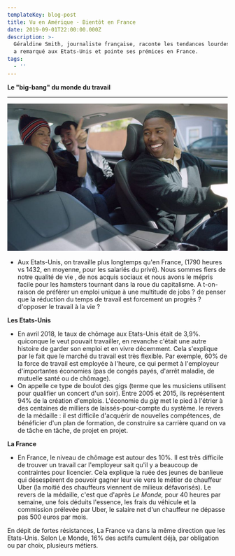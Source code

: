 ```yaml
---
templateKey: blog-post
title: Vu en Amérique - Bientôt en France
date: 2019-09-01T22:00:00.000Z
description: >-
  Géraldine Smith, journaliste française, raconte les tendances lourdes qu'elle
  a remarqué aux Etats-Unis et pointe ses prémices en France.
tags:
  - ''
---
```

**Le "big-bang" du monde du travail**

- - -

![](/static/img/uber-chauffeur.jpg)



* Aux Etats-Unis, on travaille plus longtemps qu'en France, (1790 heures vs 1432, en moyenne, pour les salariés du privé). Nous sommes fiers de notre qualité de vie , de nos acquis sociaux et nous avons le mépris facile pour les hamsters tournant dans la roue du capitalisme. A t-on-raison de préférer un emploi unique à une multitude de jobs ? de penser que la réduction du temps de travail est forcement un progrès ? d'opposer le travail à la vie ?

**Les Etats-Unis**

* En avril 2018, le taux de chômage aux Etats-Unis était de 3,9%. quiconque le veut pouvait travailler, en revanche c'était une autre histoire de garder son emploi et en vivre décemment. Cela s'explique par le fait que le marché du travail est très flexible. Par exemple, 60% de la force de travail est employée à l'heure, ce qui permet à l'employeur d'importantes économies (pas de congés payés, d'arrêt maladie, de mutuelle santé ou de chômage).
* On appelle ce type de boulot des gigs (terme que les musiciens utilisent pour qualifier un concert d'un soir). Entre 2005 et 2015, ils représentent 94% de la création d'emplois. L'économie du _gig_ met le pied à l'étrier à des centaines de milliers de laissés-pour-compte du système. le revers de la médaille : il est difficile d'acquérir de nouvelles compétences, de bénéficier d'un plan de formation, de construire sa carrière quand on va de tâche en tâche, de projet en projet.

**La France**

* En France, le niveau de chômage est autour des 10%. Il est très difficile de trouver un travail car l'employeur sait qu'il y a beaucoup de contraintes pour licencier. Cela explique la ruée des jeunes de banlieue qui désespèrent de pouvoir gagner leur vie vers le métier de chauffeur Uber (la moitié des chauffeurs viennent de milieux défavorisés). Le revers de la médaille, c'est que d'après _Le Monde,_ pour 40 heures par semaine, une fois déduits l'essence, les frais du véhicule et la commission prélevée par Uber, le salaire net d'un chauffeur ne dépasse pas 500 euros par mois. 

En dépit de fortes résistances, La France va dans la même direction que les Etats-Unis. Selon Le Monde, 16% des actifs cumulent déjà, par obligation ou par choix, plusieurs métiers.
